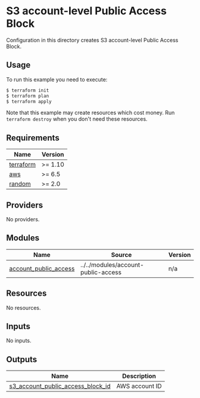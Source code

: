 # S3 account-level Public Access Block

Configuration in this directory creates S3 account-level Public Access Block.

## Usage

To run this example you need to execute:

```bash
$ terraform init
$ terraform plan
$ terraform apply
```

Note that this example may create resources which cost money. Run `terraform destroy` when you don't need these resources.

<!-- BEGIN_TF_DOCS -->
## Requirements

| Name | Version |
|------|---------|
| <a name="requirement_terraform"></a> [terraform](#requirement\_terraform) | >= 1.10 |
| <a name="requirement_aws"></a> [aws](#requirement\_aws) | >= 6.5 |
| <a name="requirement_random"></a> [random](#requirement\_random) | >= 2.0 |

## Providers

No providers.

## Modules

| Name | Source | Version |
|------|--------|---------|
| <a name="module_account_public_access"></a> [account\_public\_access](#module\_account\_public\_access) | ../../modules/account-public-access | n/a |

## Resources

No resources.

## Inputs

No inputs.

## Outputs

| Name | Description |
|------|-------------|
| <a name="output_s3_account_public_access_block_id"></a> [s3\_account\_public\_access\_block\_id](#output\_s3\_account\_public\_access\_block\_id) | AWS account ID |
<!-- END_TF_DOCS -->
